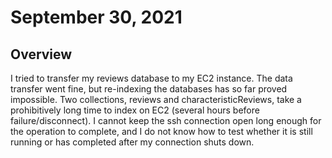 # September 30, 2021
## Overview

I tried to transfer my reviews database to my EC2 instance. The data transfer went fine, but re-indexing the databases has so far proved impossible. Two collections, reviews and characteristicReviews, take a prohibitively long time to index on EC2 (several hours before failure/disconnect). I cannot keep the ssh connection open long enough for the operation to complete, and I do not know how to test whether it is still running or has completed after my connection shuts down.

